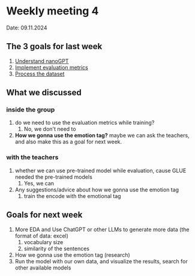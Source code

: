 # Weekly meeting 4
Date: 09.11.2024
## The 3 goals for last week
1. [Understand nanoGPT](https://github.com/CallMeL/Project-ML/issues/15)
2. [Implement evaluation metrics](https://github.com/CallMeL/Project-ML/issues/14)
3. [Process the dataset](https://github.com/CallMeL/Project-ML/issues/13)

   
## What we discussed

### inside the group
1. do we need to use the evaluation metrics while training? 
   1. No, we don't need to
2. **How we gonna use the emotion tag?** maybe we can ask the teachers, and also make this as a goal for next week.

### with the teachers
1. whether we can use pre-trained model while evaluation, cause GLUE needed the pre-trained models
   1. Yes, we can
2. Any suggestions/advice about how we gonna use the emotion tag
   1. train the encode with the emotional tag
## Goals for next week
1. More EDA and Use ChatGPT or other LLMs to generate more data (the format of data: excel)
   1. vocabulary size
   2. similarity of the sentences
2. How we gonna use the emotion tag (research)
3. Run the model with our own data, and visualize the results, search for other available models 
